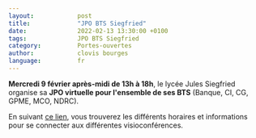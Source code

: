 ```yaml
---
layout:            post
title:             "JPO BTS Siegfried"
date:              2022-02-13 13:30:00 +0100
tags:              JPO BTS Siegfried
category:          Portes-ouvertes
author:            clovis bourges
language:          fr
---
```


**Mercredi 9 février après-midi de 13h à 18h**, le lycée Jules Siegfried organise sa **JPO virtuelle pour l'ensemble de ses BTS** (Banque, CI, CG, GPME, MCO, NDRC).

En suivant [ce lien](https://www.ac-paris.fr/serail/jcms/s1_1665411/en/journee-portes-ouvertes-virtuelle-2022), vous trouverez les différents horaires et informations pour se connecter aux différentes visioconférences.



